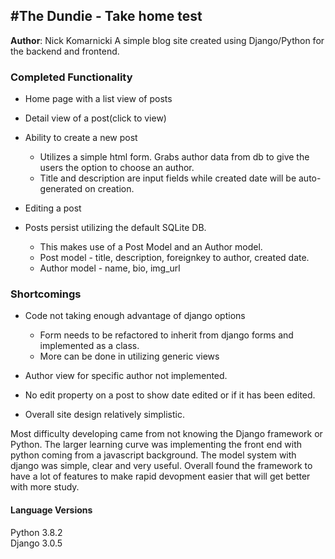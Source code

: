 #The Dundie - Take home test
---
**Author**: Nick Komarnicki
A simple blog site created using Django/Python for the backend and frontend.

### Completed Functionality
+ Home page with a list view of posts

+ Detail view of a post(click to view)

+ Ability to create a new post  
   - Utilizes a simple html form. Grabs author data from db to give the users the option to choose an author.  
   - Title and description are input fields while created date will be auto-generated on creation.
   
+ Editing a post

+ Posts persist utilizing the default SQLite DB.  
   - This makes use of a Post Model and an Author model.  
   - Post model - title, description, foreignkey to author, created date.  
   - Author model - name, bio, img_url

### Shortcomings
+ Code not taking enough advantage of django options  
   - Form needs to be refactored to inherit from django forms and implemented as a class.  
   - More can be done in utilizing generic views  

+ Author view for specific author not implemented.

+ No edit property on a post to show date edited or if it has been edited.

+ Overall site design relatively simplistic.

Most difficulty developing came from not knowing the Django framework or Python. The larger learning curve was implementing the front end with python coming from a javascript background. The model system with django was simple, clear and very useful. Overall found the framework to have a lot of features to make rapid devopment easier that will get better with more study.

#### Language Versions
Python 3.8.2  
Django 3.0.5